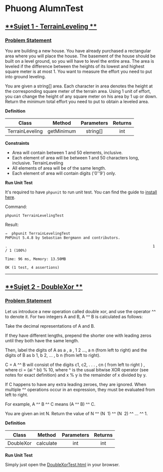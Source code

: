 # Phuong AlumnTest

## [**Sujet 1 -  TerrainLeveling **](/php/TerrainLeveling.php)
### [**Problem Statement**](/php/TerrainLeveling.php)

You are building a new house. You have already purchased a rectangular area where you will place the house.
The basement of the house should be built on a level ground, so you will have to level the entire area.
The area is leveled if the difference between the heights of its lowest and highest square meter is at most 1.
You want to measure the effort you need to put into ground leveling.

You are given a string[] area. Each character in area denotes the height at the corresponding square meter of the terrain area.
Using 1 unit of effort, you can change the height of any square meter on his area by 1 up or down.
Return the minimum total effort you need to put to obtain a leveled area.


**Definition**

| Class | Method | Parameters | Returns |   
|---|:---:|:---:|:---:|
|TerrainLeveling | getMinimum | string[] | int |



**Constraints**

* Area will contain between 1 and 50 elements, inclusive.
* Each element of area will be between 1 and 50 characters long, inclusive.
TerrainLeveling
* All elements of area will be of the same length.
* Each element of area will contain digits ('0'­'9') only.

**Run Unit Test**

It's required to have `phpunit` to run unit test. You can find the guide to [install here](https://phpunit.de/getting-started.html).

Command:
```
phpunit TerrainLevelingTest
```

Result:
```
⇒  phpunit TerrainLevelingTest          
PHPUnit 5.4.8 by Sebastian Bergmann and contributors.

.                                                                   1 / 1 (100%)

Time: 96 ms, Memory: 13.50MB

OK (1 test, 4 assertions)

```

---



## [**Sujet 2 -  DoubleXor **](/js/DoubleXor.js)

### [**Problem Statement**](/js/DoubleXor.js)


Let us introduce a new operation called double xor, and use the operator ^^ to denote it.
For two integers A and B, A ^^ B is calculated as follows:

Take the decimal representations of A and B.

If they have different lengths, prepend the shorter one with leading zeros until they both have the same length.

Then, label the digits of A as a , a , 1  2 ..., a n (from left to right)
and the digits of B as b 1, b 2, ... , b n (from left to right).

C = A ^^ B will consist of the digits c1, c2, . . . , cn   ( from left to right ) , where
ci = (ai ^ bi)  % 10, where ^ is the usual bitwise XOR operator (see notes for exact definition) and x % y is the remainder of x divided by y.

If C happens to have any extra leading zeroes, they are ignored.
When multiple ^^ operations occur in an expression, they must be evaluated from left to right.

For example, A ^^ B ^^ C means (A ^^ B) ^^ C.

You are given an int N. Return the value of N ^^ (N ­ 1) ^^ (N ­ 2) ^^ ... ^^ 1.


**Definition**

| Class | Method | Parameters | Returns |   
|---|:---:|:---:|:---:|
|DoubleXor | calculate | int | int |


**Run Unit Test**

Simply just open the [DoubleXorTest.html](/js/DoubleXorTest.html) in your browser.

